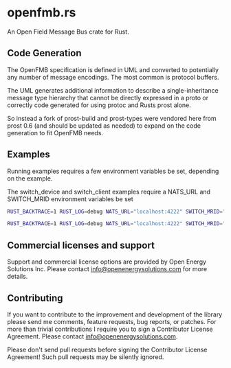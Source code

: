 <!--
SPDX-FileCopyrightText: 2021 Open Energy Solutions Inc

SPDX-License-Identifier: Apache-2.0
-->

# openfmb.rs

An Open Field Message Bus crate for Rust.

## Code Generation

The OpenFMB specification is defined in UML and converted to potentially 
any number of message encodings. The most common is protocol buffers.

The UML generates additional information to describe a single-inheritance
message type hierarchy that cannot be directly expressed in a proto or
correctly code generated for using protoc and Rusts prost alone.

So instead a fork of prost-build and prost-types were vendored here from
prost 0.6 (and should be updated as needed) to expand on the code generation
to fit OpenFMB needs.

## Examples

Running examples requires a few environment variables be set, depending on the
example.

The switch_device and switch_client examples require a NATS_URL 
and SWITCH_MRID environment variables be set

```sh 
RUST_BACKTRACE=1 RUST_LOG=debug NATS_URL="localhost:4222" SWITCH_MRID="6e595d68-67b4-434c-8c26-736104cc14fe" cargo run --example=switch_device --features="nats-sync client"
```

```sh 
RUST_BACKTRACE=1 RUST_LOG=debug NATS_URL="localhost:4222" SWITCH_MRID="6e595d68-67b4-434c-8c26-736104cc14fe" cargo run --example=switch_client --features="nats-sync client zenoh"
```

## Commercial licenses and support

Support and commercial license options are provided by Open Energy Solutions Inc. Please contact info@openenergysolutions.com for more details.

## Contributing

If you want to contribute to the improvement and development of the library please send me comments, feature requests, bug reports, or patches. For more than trivial contributions I require you to sign a Contributor License Agreement. Please contact info@openenergysolutions.com.

Please don't send pull requests before signing the Contributor License Agreement! Such pull requests may be silently ignored.

